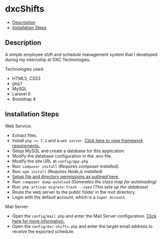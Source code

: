 # dxcShifts

- [Description](#description)
- [Installation Steps](#installation-steps)

## Description

A simple employee shift and schedule management system that I developed during my internship at DXC Technologies.

Technologies used:

- HTML5, CSS3
- php7
- MySQL
- Laravel 6
- Bootstrap 4


## Installation Steps

Web Service:
- Extract files.
- Install `php >= 7.2` and a `web server`. [Click here to view framework requirements.](https://laravel.com/docs/6.x/installation#server-requirements)
- Setup MySQL and create a database for this application.
- Modify the database configuration in the .env file.
- Modify the site URL at `config/app.php`
- Run: `composer install` *(Requires composer installed)*.
- Run: `npm install` *(Requires Node.js installed)*
- [Setup file and directory permissions as outlined here.](https://vijayasankarn.wordpress.com/2017/02/04/securely-setting-file-permissions-for-laravel-framework/)
- Run: `composer dump-autoload` *(Generates the class map for autoloading)*
- Run: `php artisan migrate:fresh --seed` *(This sets up the database)*
- Route the web server to the public folder in the root directory.
- Login with the default account, which is a `Super Account.`

Mail Server:
- Open the `config/mail.php` and enter the Mail Server configuration. [Click here for more information.](https://laravel.com/docs/6.x/mail#driver-prerequisites)
- Open the `config/dxc-shifts.php` and enter the target email address to receive the exported schedule.
